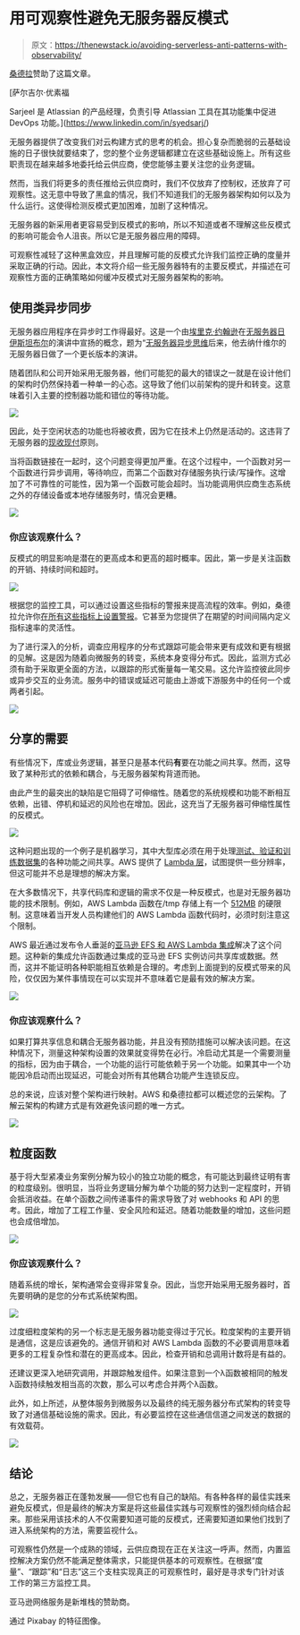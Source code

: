 # 用可观察性避免无服务器反模式

> 原文：<https://thenewstack.io/avoiding-serverless-anti-patterns-with-observability/>

[桑德拉](https://www.thundra.io/)赞助了这篇文章。

 [萨尔吉尔·优素福

Sarjeel 是 Atlassian 的产品经理，负责引导 Atlassian 工具在其功能集中促进 DevOps 功能。](https://www.linkedin.com/in/syedsarj/) 

无服务器提供了改变我们对云构建方式的思考的机会。担心复杂而脆弱的云基础设施的日子很快就要结束了，您的整个业务逻辑都建立在这些基础设施上。所有这些职责现在越来越多地委托给云供应商，使您能够主要关注您的业务逻辑。

然而，当我们将更多的责任推给云供应商时，我们不仅放弃了控制权，还放弃了可观察性。这无意中导致了黑盒的情况，我们不知道我们的无服务器架构如何以及为什么运行。这使得检测反模式更加困难，加剧了这种情况。

无服务器的新采用者更容易受到反模式的影响，所以不知道或者不理解这些反模式的影响可能会令人沮丧。所以它是无服务器应用的障碍。

可观察性减轻了这种黑盒效应，并且理解可能的反模式允许我们监控正确的度量并采取正确的行动。因此，本文将介绍一些无服务器特有的主要反模式，并描述在可观察性方面的正确策略如何缓冲反模式对无服务器架构的影响。

## 使用类异步同步

无服务器应用程序在异步时工作得最好。这是一个由[埃里克·约翰逊](https://twitter.com/edjgeek?ref_src=twsrc%5Egoogle%7Ctwcamp%5Eserp%7Ctwgr%5Eauthor)在[无服务器日伊斯坦布尔](https://istanbul.serverlessdays.io/)的演讲中宣扬的概念，题为“[无服务器异步思维](https://twitter.com/slobodan_/status/1179718817649291265)后来，他去纳什维尔的无服务器日做了一个更长版本的演讲。

随着团队和公司开始采用无服务器，他们可能犯的最大的错误之一就是在设计他们的架构时仍然保持着一种单一的心态。这导致了他们以前架构的提升和转变。这意味着引入主要的控制器功能和错位的等待功能。

![](img/83d812c044b5b2f366be92fb690d5805.png)

因此，处于空闲状态的功能也将被收费，因为它在技术上仍然是活动的。这违背了无服务器的[现收现付](https://medium.com/thundra/getting-it-right-between-ec2-fargate-and-lambda-bb42220b8c79)原则。

当将函数链接在一起时，这个问题变得更加严重。在这个过程中，一个函数对另一个函数进行异步调用，等待响应，而第二个函数对存储服务执行读/写操作。这增加了不可靠性的可能性，因为第一个函数可能会超时。当功能调用供应商生态系统之外的存储设备或本地存储服务时，情况会更糟。

![](img/4e39daf9a68edb2e3466e077658a1ae4.png)

### 你应该观察什么？

反模式的明显影响是潜在的更高成本和更高的超时概率。因此，第一步是关注函数的开销、持续时间和超时。

![](img/33afb2b93b6b72c6b13c483ff5b834bc.png)

根据您的监控工具，可以通过设置这些指标的警报来提高流程的效率。例如，桑德拉允许你[在所有这些指标上设置警报](https://www.youtube.com/watch?v=tsk3iZTY5qY&ab_channel=Thundra)。它甚至为您提供了在期望的时间间隔内定义指标速率的灵活性。

为了进行深入的分析，调查应用程序的分布式跟踪可能会带来更有成效和更有根据的见解。这是因为随着向微服务的转变，系统本身变得分布式。因此，监测方式必须有助于采取更全面的方法，以跟踪的形式衡量每一笔交易。这允许监控彼此同步或异步交互的业务流。服务中的错误或延迟可能由上游或下游服务中的任何一个或两者引起。

![](img/9287193b9d65c84f09497536af1b905d.png)

## 分享的需要

有些情况下，库或业务逻辑，甚至只是基本代码**有**要在功能之间共享。然而，这导致了某种形式的依赖和耦合，与无服务器架构背道而驰。

由此产生的最突出的缺陷是它阻碍了可伸缩性。随着您的系统规模和功能不断相互依赖，出错、停机和延迟的风险也在增加。因此，这充当了无服务器可伸缩性属性的反模式。

![](img/78878f77610b26c3dc140052bfd2afd8.png)

这种问题出现的一个例子是机器学习，其中大型库必须在用于处理[测试、验证和训练数据集](https://medium.com/analytics-vidhya/testers-guide-for-testing-machine-learning-models-e7e5cea81264)的各种功能之间共享。AWS 提供了 [Lambda 层](https://aws.amazon.com/blogs/compute/using-lambda-layers-to-simplify-your-development-process/)，试图提供一些分辨率，但这可能并不总是理想的解决方案。

在大多数情况下，共享代码库和逻辑的需求不仅是一种反模式，也是对无服务器功能的技术限制。例如，AWS Lambda 函数在/tmp 存储上有一个 [512MB](https://blog.thundra.io/aws-lambda-limits-to-keep-in-mind-when-developing-a-serverless-application) 的硬限制。这意味着当开发人员构建他们的 AWS Lambda 函数代码时，必须时刻注意这个限制。

AWS 最近通过发布令人垂涎的[亚马逊 EFS 和 AWS Lambda 集成](https://medium.com/thundra/expanding-the-serverless-war-chest-with-aws-efs-df6dbf9fa89c)解决了这个问题。这种新的集成允许函数通过集成的亚马逊 EFS 实例访问共享库或数据。然而，这并不能证明各种职能相互依赖是合理的。考虑到上面提到的反模式带来的风险，仅仅因为某件事情现在可以实现并不意味着它是最有效的解决方案。

![](img/80cb7a09d0566bf13d6aab508897b8c0.png)

### 你应该观察什么？

如果打算共享信息和耦合无服务器功能，并且没有预防措施可以解决该问题。在这种情况下，测量这种架构设置的效果就变得势在必行。冷启动尤其是一个需要测量的指标，因为由于耦合，一个功能的运行可能依赖于另一个功能。如果其中一个功能因冷启动而出现延迟，可能会对所有其他耦合功能产生连锁反应。

总的来说，应该对整个架构进行映射。AWS 和桑德拉都可以概述您的云架构。了解云架构的构建方式是有效避免该问题的唯一方式。

![](img/11e90ea560e0de32b40400a3b8b22e49.png)

## 粒度函数

基于将大型紧凑业务案例分解为较小的独立功能的概念，有可能达到最终证明有害的粒度级别。很明显，当将业务逻辑分解为单个功能的努力达到一定程度时，开销会抵消收益。在单个函数之间传递事件的需求导致了对 webhooks 和 API 的思考。因此，增加了工程工作量、安全风险和延迟。随着功能数量的增加，这些问题也会成倍增加。

![](img/03c6880eb420fc0bc25d33ecae8f1685.png)

### 你应该观察什么？

随着系统的增长，架构通常会变得非常复杂。因此，当您开始采用无服务器时，首先要明确的是您的分布式系统架构图。

![](img/4522690bdfc459577086c860ac80256a.png)

过度细粒度架构的另一个标志是无服务器功能变得过于冗长。粒度架构的主要开销是通信，这是应该避免的。通信开销和对 AWS Lambda 函数的不必要调用意味着更多的工程复杂性和潜在的更高成本。因此，检查开销和总调用计数将是有益的。

还建议更深入地研究调用，并跟踪触发组件。如果注意到一个λ函数被相同的触发λ函数持续触发相当高的次数，那么可以考虑合并两个λ函数。

此外，如上所述，从整体服务到微服务以及最终的纯无服务器分布式架构的转变导致了对通信基础设施的需求。因此，有必要监控在这些通信信道之间发送的数据的有效载荷。

![](img/f9a297b0d1276e40b55aaf56aa341f75.png)

## 结论

总之，无服务器正在蓬勃发展——但它也有自己的缺陷。有各种各样的最佳实践来避免反模式，但是最终的解决方案是将这些最佳实践与可观察性的强烈倾向结合起来。那些采用该技术的人不仅需要知道可能的反模式，还需要知道如果他们找到了进入系统架构的方法，需要监视什么。

可观察性仍然是一个成熟的领域，云供应商现在正在关注这一呼声。然而，内置监控解决方案仍然不能满足整体需求，只能提供基本的可观察性。在根据“度量”、“跟踪”和“日志”这三个支柱实现真正的可观察性时，最好是寻求专门针对该工作的第三方监控工具。

亚马逊网络服务是新堆栈的赞助商。

通过 Pixabay 的特征图像。

<svg xmlns:xlink="http://www.w3.org/1999/xlink" viewBox="0 0 68 31" version="1.1"><title>Group</title> <desc>Created with Sketch.</desc></svg>
